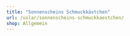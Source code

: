 ```yaml
---
title: "Sonnenscheins Schmuckkästchen"
url: /uslar/sonnenscheins-schmuckkaestchen/
shop: Allgemein
---
```

